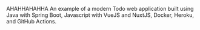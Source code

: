 AHAHHAHAHHA
An example of a modern Todo web application built using Java with Spring Boot, Javascript with VueJS and NuxtJS, Docker, Heroku, and GitHub Actions.
